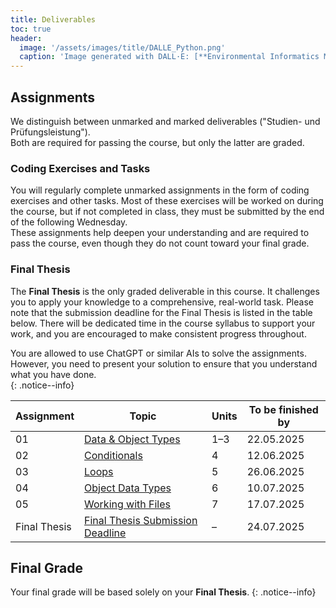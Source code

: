 ```yaml
---
title: Deliverables
toc: true
header:
  image: '/assets/images/title/DALLE_Python.png'
  caption: 'Image generated with DALL·E: [**Environmental Informatics Marburg**](https://www.uni-marburg.de/en/fb19/disciplines/physisch/environmentalinformatics)'
---
```


## Assignments
We distinguish between unmarked and marked deliverables ("Studien- und Prüfungsleistung").  
Both are required for passing the course, but only the latter are graded.

### Coding Exercises and Tasks  
You will regularly complete unmarked assignments in the form of coding exercises and other tasks. Most of these exercises will be worked on during the course, but if not completed in class, they must be submitted by the end of the following Wednesday.  
These assignments help deepen your understanding and are required to pass the course, even though they do not count toward your final grade.

### Final Thesis  
The **Final Thesis** is the only graded deliverable in this course. It challenges you to apply your knowledge to a comprehensive, real-world task. 
Please note that the submission deadline for the Final Thesis is listed in the table below. There will be dedicated time in the course syllabus to support your work, and you are encouraged to make consistent progress throughout.

You are allowed to use ChatGPT or similar AIs to solve the assignments. However, you need to present your solution to ensure that you understand what you have done.  
{: .notice--info}

| Assignment    | Topic                                                                                   | Units | To be finished by  |
|---------------|-----------------------------------------------------------------------------------------|--------|---------------------|
| 01            | [Data & Object Types](/moer-base-python/unit10/unit10-assignment01_3.html)              | 1–3    | 22.05.2025          |
| 02            | [Conditionals](/moer-base-python/unit10/unit10-assignment04.html)                       | 4      | 12.06.2025          |
| 03            | [Loops](/moer-base-python/unit10/unit10-assignment05.html)                              | 5      | 26.06.2025          |
| 04            | [Object Data Types](/moer-base-python/unit10/unit10-assignment06.html)                  | 6      | 10.07.2025          |
| 05            | [Working with Files](/moer-base-python/unit10/unit10-assignment07.html)                 | 7      | 17.07.2025          |
| Final Thesis  | [Final Thesis Submission Deadline](/moer-base-python/unit12/unit12-02_thesis.html)      | –      | 24.07.2025          |

## Final Grade
Your final grade will be based solely on your **Final Thesis**.
{: .notice--info}

